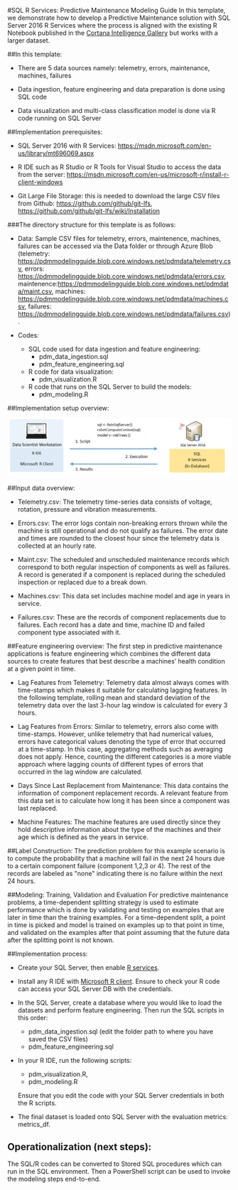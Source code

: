 #SQL R Services: Predictive Maintenance Modeling Guide
In this template, we demonstrate how to develop a Predictive Maintenance solution with SQL Server 2016 R Services where the process is aligned with the existing R Notebook published in the [Cortana Intelligence Gallery](https://gallery.cortanaintelligence.com/Notebook/Predictive-Maintenance-Modelling-Guide-R-Notebook-1) but works with a larger dataset. 

##In this template:
* There are 5 data sources namely: telemetry, errors, maintenance, machines, failures

* Data ingestion, feature engineering and data preparation is done using SQL code

* Data visualization and multi-class classification model is done via R code running on SQL Server

##Implementation prerequisites: 
* SQL Server 2016 with R Services: https://msdn.microsoft.com/en-us/library/mt696069.aspx 

* R IDE such as R Studio or R Tools for Visual Studio to access the data from the server: https://msdn.microsoft.com/en-us/microsoft-r/install-r-client-windows 

* Git Large File Storage: this is needed to download the large CSV files from Github: https://github.com/github/git-lfs, https://github.com/github/git-lfs/wiki/Installation

###The directory structure for this template is as follows:
* Data: Sample CSV files for telemetry, errors, maintenence, machines, failures can be accessed via the Data folder or through Azure Blob (telemetry: https://pdmmodelingguide.blob.core.windows.net/pdmdata/telemetry.csv, errors: https://pdmmodelingguide.blob.core.windows.net/pdmdata/errors.csv, maintenence:https://pdmmodelingguide.blob.core.windows.net/pdmdata/maint.csv, machines: https://pdmmodelingguide.blob.core.windows.net/pdmdata/machines.csv, failures: https://pdmmodelingguide.blob.core.windows.net/pdmdata/failures.csv). 
* Codes: 

	- SQL code used for data ingestion and feature engineering: 	
		- pdm_data_ingestion.sql
		- pdm_feature_engineering.sql
	- R code for data visualization: 
		- pdm_visualization.R
	- R code that runs on the SQL Server to build the models: 
		- pdm_modeling.R 

##Implementation setup overview: 

![1]

##Input data overview: 
* Telemetry.csv: The telemetry time-series data consists of voltage, rotation, pressure and vibration measurements.

* Errors.csv: The error logs contain non-breaking errors thrown while the machine is still operational and do not qualify as failures. The error date and times are rounded to the closest hour since the telemetry data is collected at an hourly rate.

* Maint.csv: The scheduled and unscheduled maintenance records which correspond to both regular inspection of components as well as failures. A record is generated if a component is replaced during the scheduled inspection or replaced due to a break down. 

* Machines.csv: This data set includes machine model and age in years in service.

* Failures.csv: These are the records of component replacements due to failures. Each record has a date and time, machine ID and failed component type associated with it.

##Feature engineering overview:
The first step in predictive maintenance applications is feature engineering which combines the different data sources to create features that best describe a machines’ health condition at a given point in time. 

* Lag Features from Telemetry: Telemetry data almost always comes with time-stamps which makes it suitable for calculating lagging features. In the following template, rolling mean and standard deviation of the telemetry data over the last 3-hour lag window is calculated for every 3 hours.

* Lag Features from Errors: Similar to telemetry, errors also come with time-stamps. However, unlike telemetry that had numerical values, errors have categorical values denoting the type of error that occurred at a time-stamp. In this case, aggregating methods such as averaging does not apply. Hence, counting the different categories is a more viable approach where lagging counts of different types of errors that occurred in the lag window are calculated. 

* Days Since Last Replacement from Maintenance: This data contains the information of component replacement records. A relevant feature from this data set is to calculate how long it has been since a component was last replaced.

* Machine Features: The machine features are used directly since they hold descriptive information about the type of the machines and their age which is defined as the years in service.

##Label Construction:
The prediction problem for this example scenario is to compute the probability that a machine will fail in the next 24 hours due to a certain component failure (component 1,2,3 or 4). The rest of the records are labeled as "none" indicating there is no failure within the next 24 hours.

##Modeling: Training, Validation and Evaluation
For predictive maintenance problems, a time-dependent splitting strategy is used to estimate performance which is done by validating and testing on examples that are later in time than the training examples. For a time-dependent split, a point in time is picked and model is trained on examples up to that point in time, and validated on the examples after that point assuming that the future data after the splitting point is not known. 

##Implementation process: 
* Create your SQL Server, then enable [R services](https://msdn.microsoft.com/en-us/library/mt696069.aspx).

* Install any R IDE with [Microsoft R client](https://msdn.microsoft.com/en-us/microsoft-r/install-r-client-windows). Ensure to check your R code can access your SQL Server DB with the credentials.   

* In the SQL Server, create a database where you would like to load the datasets and perform feature engineering. Then run the SQL scripts in this order: 

	- pdm_data_ingestion.sql (edit the folder path to where you have saved the CSV files)
	- pdm_feature_engineering.sql

* In your R IDE, run the following scripts: 
	- pdm_visualization.R, 
	- pdm_modeling.R 
	
	Ensure that you edit the code with your SQL Server credentials in both the R scripts. 

* The final dataset is loaded onto SQL Server with the evaluation metrics: metrics_df.

## Operationalization (next steps):
The SQL/R codes can be converted to Stored SQL procedures which can run in the SQL environment. Then a PowerShell script can be used to invoke the modeling steps end-to-end.


[1]: ./Images/Pdm_Readme_github_img1.PNG




